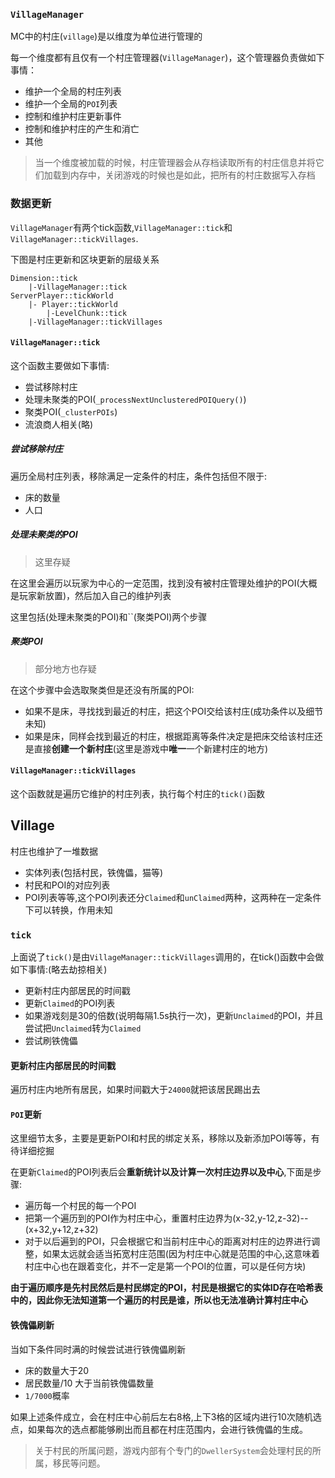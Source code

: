 ### `VillageManager`

MC中的村庄(`village`)是以维度为单位进行管理的

每一个维度都有且仅有一个村庄管理器(`VillageManager`)，这个管理器负责做如下事情：

- 维护一个全局的村庄列表
- 维护一个全局的`POI`列表
- 控制和维护村庄更新事件
- 控制和维护村庄的产生和消亡
- 其他

> 当一个维度被加载的时候，村庄管理器会从存档读取所有的村庄信息并将它们加载到内存中，关闭游戏的时候也是如此，把所有的村庄数据写入存档

### 数据更新

`VillageManager`有两个tick函数,`VillageManager::tick`和`VillageManager::tickVillages`.

下图是村庄更新和区块更新的层级关系

```
Dimension::tick
	|-VillageManager::tick
ServerPlayer::tickWorld
	|- Player::tickWorld
		|-LevelChunk::tick
	|-VillageManager::tickVillages
```

#### `VillageManager::tick`

这个函数主要做如下事情:

- 尝试移除村庄
- 处理未聚类的POI(``_processNextUnclusteredPOIQuery()``)
- 聚类POI(`_clusterPOIs`)
- 流浪商人相关(略)

##### 尝试移除村庄

 遍历全局村庄列表，移除满足一定条件的村庄，条件包括但不限于:

- 床的数量
- 人口

##### 处理未聚类的POI

> 这里存疑

在这里会遍历以玩家为中心的一定范围，找到没有被村庄管理处维护的POI(大概是玩家新放置)，然后加入自己的维护列表

这里包括(处理未聚类的POI)和``(聚类POI)两个步骤

##### 聚类POI

> 部分地方也存疑

在这个步骤中会选取聚类但是还没有所属的POI:

- 如果不是床，寻找找到最近的村庄，把这个POI交给该村庄(成功条件以及细节未知)
- 如果是床，同样会找到最近的村庄，根据距离等条件决定是把床交给该村庄还是直接**创建一个新村庄**(这里是游戏中**唯一**一个新建村庄的地方)

#### `VillageManager::tickVillages`

这个函数就是遍历它维护的村庄列表，执行每个村庄的`tick()`函数

## Village

村庄也维护了一堆数据

- 实体列表(包括村民，铁傀儡，猫等)
- 村民和POI的对应列表
- POI列表等等,这个POI列表还分`Claimed`和`unClaimed`两种，这两种在一定条件下可以转换，作用未知

### `tick`

上面说了`tick()`是由`VillageManager::tickVillages`调用的，在tick()函数中会做如下事情:(略去劫掠相关)

- 更新村庄内部居民的时间戳
- 更新`Claimed`的POI列表
- 如果游戏刻是30的倍数(说明每隔1.5s执行一次)，更新`Unclaimed`的POI，并且尝试把`Unclaimed`转为`Claimed`
- 尝试刷铁傀儡

#### 更新村庄内部居民的时间戳

遍历村庄内地所有居民，如果时间戳大于`24000`就把该居民踢出去

#### `POI`更新

这里细节太多，主要是更新POI和村民的绑定关系，移除以及新添加POI等等，有待详细挖掘

在更新`Claimed`的POI列表后会**重新统计以及计算一次村庄边界以及中心**,下面是步骤:

- 遍历每一个村民的每一个POI
- 把第一个遍历到的POI作为村庄中心，重置村庄边界为(x-32,y-12,z-32)--(x+32,y+12,z+32)
- 对于以后遍到的POI，只会根据它和当前村庄中心的距离对村庄的边界进行调整，如果太远就会适当拓宽村庄范围(因为村庄中心就是范围的中心,这意味着村庄中心也在跟着变化，并不一定是第一个POI的位置，可以是任何方块)

**由于遍历顺序是先村民然后是村民绑定的POI，村民是根据它的实体ID存在哈希表中的，因此你无法知道第一个遍历的村民是谁，所以也无法准确计算村庄中心**

#### 铁傀儡刷新

当如下条件同时满的时候尝试进行铁傀儡刷新

- 床的数量大于20
- 居民数量/10 大于当前铁傀儡数量
- `1/7000`概率

如果上述条件成立，会在村庄中心前后左右8格,上下3格的区域内进行10次随机选点，如果每次的选点都能够刷出而且都在村庄范围内，会进行铁傀儡的生成。



> 关于村民的所属问题，游戏内部有个专门的`DwellerSystem`会处理村民的所属，移民等问题。



